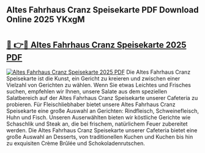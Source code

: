 ## Altes Fahrhaus Cranz Speisekarte PDF Download Online 2025 YKxgM

# <h2><a href="http://gcbat1.nevu.top/?p=Altes+Fahrhaus+Cranz+Speisekarte">🔗 👉🔴 Altes Fahrhaus Cranz Speisekarte 2025 PDF</a></h2>

[![Altes Fahrhaus Cranz Speisekarte 2025 PDF](https://i.imgur.com/dBaPXMq.png)](http://gcbat1.nevu.top/?p=Altes+Fahrhaus+Cranz+Speisekarte)
Die Altes Fahrhaus Cranz Speisekarte ist die Kunst, ein Gericht zu kreieren und zwischen einer Vielzahl von Gerichten zu wählen. Wenn Sie etwas Leichtes und Frisches suchen, empfehlen wir Ihnen, unsere Salate aus dem speziellen Salatbereich auf der Altes Fahrhaus Cranz Speisekarte unserer Cafeteria zu probieren. Für Fleischliebhaber bietet unsere Altes Fahrhaus Cranz Speisekarte eine große Auswahl an Gerichten: Rindfleisch, Schweinefleisch, Huhn und Fisch. Unseren Auserwählten bieten wir köstliche Gerichte wie Schaschlik und Steak an, die bei frischem, natürlichem Feuer zubereitet werden. Die Altes Fahrhaus Cranz Speisekarte unserer Cafeteria bietet eine große Auswahl an Desserts, von traditionellen Kuchen und Kuchen bis hin zu exquisiten Crème Brûlée und Schokoladenrutschen.
